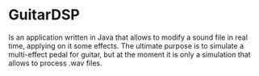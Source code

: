 GuitarDSP
=========

Is an application written in Java that allows to modify a sound file in real time, applying on it some effects.
The ultimate purpose is to simulate a multi-effect pedal for guitar, but at the moment it is only a simulation that allows
to process .wav files. 
